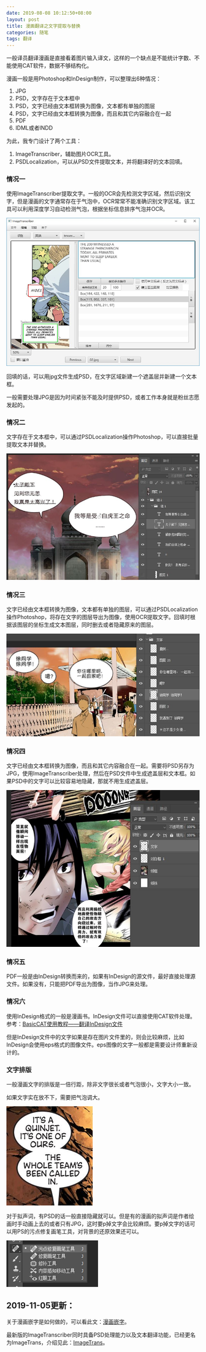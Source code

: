 ```yaml
---
date: 2019-08-08 10:12:50+08:00
layout: post
title: 漫画翻译之文字提取与替换
categories: 随笔
tags: 翻译
---
```


一般译员翻译漫画是直接看着图片输入译文，这样的一个缺点是不能统计字数、不能使用CAT软件，数据不够结构化。

漫画一般是用Photoshop和InDesign制作，可以整理出6种情况：

1. JPG
2. PSD，文字存在于文本框中
3. PSD，文字已经由文本框转换为图像，文本都有单独的图层
4. PSD，文字已经由文本框转换为图像，而且和其它内容融合在一起
5. PDF
6. IDML或者INDD

为此，我专门设计了两个工具：

1. ImageTranscriber，辅助图片OCR工具。
2. PSDLocalization，可以从PSD文件提取文本，并将翻译好的文本回填。

### 情况一

使用ImageTranscriber提取文字。一般的OCR会先检测文字区域，然后识别文字，但是漫画的文字通常存在于气泡中，OCR常常不能准确识别文字区域。该工具可以利用深度学习自动检测气泡，根据坐标信息排序气泡并OCR。

![](/album/comics/imagetranscriber.JPG)

回填的话，可以用jpg文件生成PSD，在文字区域新建一个遮盖层并新建一个文本框。

一般需要处理JPG是因为时间紧张不能及时提供PSD，或者工作本身就是粉丝志愿发起的。

### 情况二

文字存在于文本框中，可以通过PSDLocalization操作Photoshop，可以直接批量提取文本并替换。

![](/album/comics/text_layers.JPG)

### 情况三

文字已经由文本框转换为图像，文本都有单独的图层，可以通过PSDLocalization操作Photoshop，将存在文字的图层导出为图像，使用OCR提取文字。回填时根据该图层的坐标生成文本图层，同时删去或者隐藏原来的图层。

![](/album/comics/separate_pixelized_text_layers.JPG)

### 情况四

文字已经由文本框转换为图像，而且和其它内容融合在一起。需要将PSD另存为JPG，使用ImageTranscriber处理，然后在PSD文件中生成遮盖层和文本框。如果PSD中的文字可以比较容易地隐藏，那就不用生成遮盖层。

![](/album/comics/merged_pixelized_text_layers.JPG)

### 情况五

PDF一般是由InDesign转换而来的，如果有InDesign的源文件，最好直接处理源文件。如果没有，只能把PDF导出为图像，当作JPG来处理。

### 情况六

使用InDesign格式的一般是漫画书。InDesign文件可以直接使用CAT软件处理。参考：[BasicCAT使用教程——翻译InDesign文件](https://www.bilibili.com/video/av36646458/)

但是InDesign文件中的文字如果是存在图片文件里的，则会比较麻烦，比如InDesign会使用eps格式的图像文件。eps图像的文字一般都是需要设计师重新设计的。

### 文字排版

一般漫画文字的排版是一倍行距，除非文字很长或者气泡很小，文字大小一致。

如果文字实在放不下，需要把气泡调大。

![](/album/comics/balloons.JPG)

对于拟声词，有PSD的话一般直接隐藏就可以。但是有的漫画的拟声词是作者绘画时手动画上去的或者只有JPG，这时要p掉文字会比较麻烦。要p掉文字的话可以用PS的污点修复画笔工具，对背景的还原效果还可以。

![](/album/comics/spot-healing-brush-tool.png)

## 2019-11-05更新：

关于漫画嵌字是如何做的，可以看此文：[漫画嵌字](http://blog.xulihang.me/comics-lettering/)。

最新版的ImageTranscriber同时具备PSD处理能力以及文本翻译功能，已经更名为ImageTrans，介绍见此：[ImageTrans](https://www.basiccat.org/zh/imagetrans/)。




